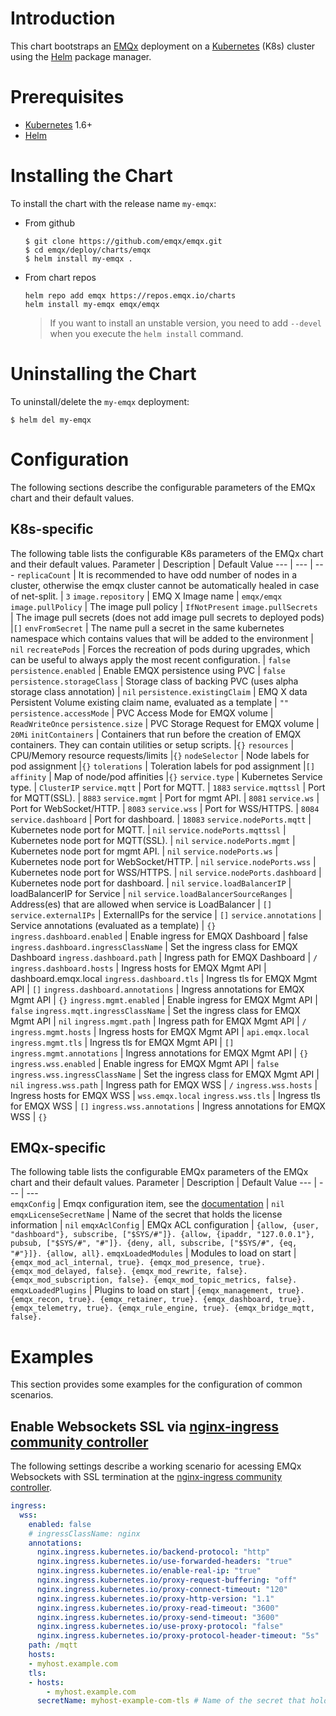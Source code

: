 # Introduction
This chart bootstraps an [EMQx](https://www.emqx.io/) deployment on a [Kubernetes](https://kubernetes.io/) (K8s) cluster using the [Helm](https://helm.sh/) package manager. 

# Prerequisites
+ [Kubernetes](https://kubernetes.io/) 1.6+
+ [Helm](https://helm.sh/)

# Installing the Chart
To install the chart with the release name `my-emqx`:

+   From github 
    ```
    $ git clone https://github.com/emqx/emqx.git
    $ cd emqx/deploy/charts/emqx
    $ helm install my-emqx .
    ```

+   From chart repos
    ```
    helm repo add emqx https://repos.emqx.io/charts
    helm install my-emqx emqx/emqx
    ```
    > If you want to install an unstable version, you need to add `--devel` when you execute the `helm install` command.

# Uninstalling the Chart
To uninstall/delete the `my-emqx` deployment:
```
$ helm del my-emqx
```

# Configuration
The following sections describe the configurable parameters of the EMQx chart and their default values.
## K8s-specific
The following table lists the configurable K8s parameters of the EMQx chart and their default values.
Parameter  | Description | Default Value
---        |  ---        | ---
`replicaCount` | It is recommended to have odd number of nodes in a cluster, otherwise the emqx cluster cannot be automatically healed in case of net-split. | `3`
`image.repository` | EMQ X Image name | `emqx/emqx`
`image.pullPolicy`  | The image pull policy  | `IfNotPresent`
`image.pullSecrets `  | The image pull secrets (does not add image pull secrets to deployed pods)  |``[]`` 
`envFromSecret` | The name pull a secret in the same kubernetes namespace which contains values that will be added to the environment | `nil`
`recreatePods` | Forces the recreation of pods during upgrades, which can be useful to always apply the most recent configuration. | `false`
`persistence.enabled` | Enable EMQX persistence using PVC | `false`
`persistence.storageClass` | Storage class of backing PVC (uses alpha storage class annotation) | `nil` 
`persistence.existingClaim` | EMQ X data Persistent Volume existing claim name, evaluated as a template | `""`
`persistence.accessMode` | PVC Access Mode for EMQX volume | `ReadWriteOnce`
`persistence.size` | PVC Storage Request for EMQX volume | `20Mi`
`initContainers` | Containers that run before the creation of EMQX containers. They can contain utilities or setup scripts. |`{}`
`resources` | CPU/Memory resource requests/limits |`{}`
`nodeSelector` | Node labels for pod assignment |`{}`
`tolerations` | Toleration labels for pod assignment |``[]``
`affinity` | Map of node/pod affinities |`{}`
`service.type`  | Kubernetes Service type. | `ClusterIP`
`service.mqtt`  | Port for MQTT. | `1883`
`service.mqttssl` | Port for MQTT(SSL). | `8883`
`service.mgmt`  | Port for mgmt API. | `8081`
`service.ws`  | Port for WebSocket/HTTP. | `8083` 
`service.wss`  | Port for WSS/HTTPS. | `8084` 
`service.dashboard`  | Port for dashboard. | `18083` 
`service.nodePorts.mqtt`  | Kubernetes node port for MQTT. | `nil` 
`service.nodePorts.mqttssl` | Kubernetes node port for MQTT(SSL). | `nil` 
`service.nodePorts.mgmt`  | Kubernetes node port for mgmt API. | `nil` 
`service.nodePorts.ws`  | Kubernetes node port for WebSocket/HTTP. | `nil`
`service.nodePorts.wss`  | Kubernetes node port for WSS/HTTPS. | `nil` 
`service.nodePorts.dashboard`  | Kubernetes node port for dashboard. | `nil` 
`service.loadBalancerIP`  | loadBalancerIP for Service |	`nil`
`service.loadBalancerSourceRanges` |	Address(es) that are allowed when service is LoadBalancer |	`[]`
`service.externalIPs` |	ExternalIPs for the service |	`[]`
`service.annotations` |	Service annotations (evaluated as a template) |	`{}` 
`ingress.dashboard.enabled` |	Enable ingress for EMQX Dashboard |	false
`ingress.dashboard.ingressClassName` |	Set the ingress class for EMQX Dashboard 
`ingress.dashboard.path` | Ingress path for EMQX Dashboard |	`/`
`ingress.dashboard.hosts` | Ingress hosts for EMQX Mgmt API |	dashboard.emqx.local
`ingress.dashboard.tls` | Ingress tls for EMQX Mgmt API |	`[]`
`ingress.dashboard.annotations` | Ingress annotations for EMQX Mgmt API |	`{}`
`ingress.mgmt.enabled` |	Enable ingress for EMQX Mgmt API |	`false`
`ingress.mqtt.ingressClassName` |	Set the ingress class for EMQX Mgmt API | `nil`
`ingress.mgmt.path` | Ingress path for EMQX Mgmt API | `/`
`ingress.mgmt.hosts` | Ingress hosts for EMQX Mgmt API |	`api.emqx.local`
`ingress.mgmt.tls` | Ingress tls for EMQX Mgmt API |	`[]`
`ingress.mgmt.annotations` | Ingress annotations for EMQX Mgmt API |	`{}`
`ingress.wss.enabled` |	Enable ingress for EMQX Mgmt API |	`false`
`ingress.wss.ingressClassName` |	Set the ingress class for EMQX Mgmt API | `nil`
`ingress.wss.path` | Ingress path for EMQX WSS |	`/`
`ingress.wss.hosts` | Ingress hosts for EMQX WSS |    `wss.emqx.local`
`ingress.wss.tls` | Ingress tls for EMQX WSS |	`[]`
`ingress.wss.annotations` | Ingress annotations for EMQX WSS |	`{}`

## EMQx-specific
The following table lists the configurable EMQx parameters of the EMQx chart and their default values.
Parameter  | Description | Default Value
---        |  ---        | ---            
`emqxConfig` | Emqx configuration item, see the [documentation](https://hub.docker.com/r/emqx/emqx) | `nil`  
`emqxLicenseSecretName` | Name of the secret that holds the license information | `nil`
`emqxAclConfig` | EMQx ACL configuration | `{allow, {user, "dashboard"}, subscribe, ["$SYS/#"]}. {allow, {ipaddr, "127.0.0.1"}, pubsub, ["$SYS/#", "#"]}. {deny, all, subscribe, ["$SYS/#", {eq, "#"}]}. {allow, all}.`
`emqxLoadedModules` | Modules to load on start | `{emqx_mod_acl_internal, true}. {emqx_mod_presence, true}. {emqx_mod_delayed, false}. {emqx_mod_rewrite, false}. {emqx_mod_subscription, false}. {emqx_mod_topic_metrics, false}.`
`emqxLoadedPlugins` | Plugins to load on start | `{emqx_management, true}. {emqx_recon, true}. {emqx_retainer, true}. {emqx_dashboard, true}. {emqx_telemetry, true}. {emqx_rule_engine, true}. {emqx_bridge_mqtt, false}.`

# Examples
This section provides some examples for the configuration of common scenarios.
## Enable Websockets SSL via [nginx-ingress community controller](https://kubernetes.github.io/ingress-nginx/)
The following settings describe a working scenario for acessing EMQx Websockets with SSL termination at the [nginx-ingress community controller](https://kubernetes.github.io/ingress-nginx/).
```yaml
ingress:
  wss:
    enabled: false
    # ingressClassName: nginx
    annotations:
      nginx.ingress.kubernetes.io/backend-protocol: "http"
      nginx.ingress.kubernetes.io/use-forwarded-headers: "true"
      nginx.ingress.kubernetes.io/enable-real-ip: "true"
      nginx.ingress.kubernetes.io/proxy-request-buffering: "off"
      nginx.ingress.kubernetes.io/proxy-connect-timeout: "120"
      nginx.ingress.kubernetes.io/proxy-http-version: "1.1"
      nginx.ingress.kubernetes.io/proxy-read-timeout: "3600"
      nginx.ingress.kubernetes.io/proxy-send-timeout: "3600"
      nginx.ingress.kubernetes.io/use-proxy-protocol: "false"
      nginx.ingress.kubernetes.io/proxy-protocol-header-timeout: "5s"
    path: /mqtt
    hosts:
    - myhost.example.com
    tls:
    - hosts:
        - myhost.example.com
      secretName: myhost-example-com-tls # Name of the secret that holds the certificates for the domain
```